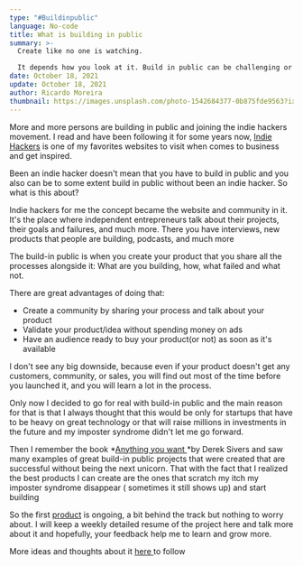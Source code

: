 ```yaml
---
type: "#Buildinpublic"
language: No-code
title: What is building in public
summary: >-
  Create like no one is watching. 

  It depends how you look at it. Build in public can be challenging or exciting or stressful and all of that at the same time and much more 
date: October 18, 2021
update: October 18, 2021
author: Ricardo Moreira
thumbnail: https://images.unsplash.com/photo-1542684377-0b875fde9563?ixid=MnwxMjA3fDB8MHxwaG90by1wYWdlfHx8fGVufDB8fHx8&ixlib=rb-1.2.1&auto=format&fit=crop&w=659&q=80
---
```

<!--StartFragment-->

More and more persons are building in public and joining the indie hackers movement. I read and have been following it for some years now, [Indie Hackers](https://www.indiehackers.com/) is one of my favorites websites to visit when comes to business and get inspired.

Been an indie hacker doesn't mean that you have to build in public and you also can be to some extent build in public without been an indie hacker. So what is this about?

Indie hackers for me the concept became the website and community in it. It's the place where independent entrepreneurs talk about their projects, their goals and failures, and much more. There you have interviews, new products that people are building, podcasts, and much more

The build-in public is when you create your product that you share all the processes alongside it: What are you building, how, what failed and what not.

There are great advantages of doing that:

* Create a community by sharing your process and talk about your product
* Validate your product/idea without spending money on ads
* Have an audience ready to buy your product(or not) as soon as it's available

I don't see any big downside, because even if your product doesn't get any customers, community, or sales, you will find out most of the time before you launched it, and you will learn a lot in the process.

Only now I decided to go for real with build-in public and the main reason for that is that I always thought that this would be only for startups that have to be heavy on great technology or that will raise millions in investments in the future and my imposter syndrome didn't let me go forward.

Then I remember the book *[Anything you want ](https://www.goodreads.com/book/show/11878168-anything-you-want)*by Derek Sivers and saw many examples of great build-in public projects that were created that are successful without being the next unicorn. That with the fact that I realized the best products I can create are the ones that scratch my itch my imposter syndrome disappear ( sometimes it still shows up) and start building

So the first [product](http://bizbox.club/) is ongoing, a bit behind the track but nothing to worry about. I will keep a weekly detailed resume of the project here and talk more about it and hopefully, your feedback help me to learn and grow more.

More ideas and thoughts about it [here ](https://twitter.com/moreira_creates)to follow

<!--EndFragment-->